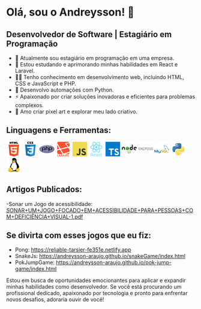 # Olá, sou o Andreysson! 👋

## Desenvolvedor de Software | Estagiário em Programação

- 💼 Atualmente sou estagiário em programação em uma empresa.
- 🌱 Estou estudando e aprimorando minhas habilidades em React e Laravel.
- 👨‍💻 Tenho conhecimento em desenvolvimento web, incluindo HTML, CSS e JavaScript e PHP.
- 🐍 Desenvolvo automações com Python.
- ⚡️ Apaixonado por criar soluções inovadoras e eficientes para problemas complexos.
- 👾 Amo criar pixel art e explorar meu lado criativo.

## Linguagens e Ferramentas:

<p align="left">
  <img src="https://raw.githubusercontent.com/devicons/devicon/master/icons/html5/html5-original-wordmark.svg" alt="HTML5" width="40" height="40"/>
  <img src="https://raw.githubusercontent.com/devicons/devicon/master/icons/css3/css3-original-wordmark.svg" alt="CSS3" width="40" height="40"/>
  <img src="https://raw.githubusercontent.com/devicons/devicon/master/icons/php/php-original.svg" alt="PHP" width="40" height="40"/>
  <img src="https://raw.githubusercontent.com/devicons/devicon/master/icons/laravel/laravel-plain-wordmark.svg" alt="Laravel" width="40" height="40"/>
  <img src="https://raw.githubusercontent.com/devicons/devicon/master/icons/javascript/javascript-original.svg" alt="JavaScript" width="40" height="40"/>
  <img src="https://raw.githubusercontent.com/devicons/devicon/master/icons/react/react-original-wordmark.svg" alt="React" width="40" height="40"/>
  <img src="https://raw.githubusercontent.com/devicons/devicon/master/icons/typescript/typescript-original.svg" alt="TypeScript" width="40" height="40"/>
  <img src="https://raw.githubusercontent.com/devicons/devicon/master/icons/nodejs/nodejs-original-wordmark.svg" alt="Node.js" width="40" height="40"/>
  <img src="https://raw.githubusercontent.com/devicons/devicon/master/icons/express/express-original-wordmark.svg" alt="Express.js" width="40" height="40"/>
  <img src="https://raw.githubusercontent.com/devicons/devicon/master/icons/mysql/mysql-original-wordmark.svg" alt="MySQL" width="40" height="40"/>
  <img src="https://raw.githubusercontent.com/devicons/devicon/master/icons/python/python-original.svg" alt="Python" width="40" height="40"/>
  <img src="https://raw.githubusercontent.com/devicons/devicon/master/icons/linux/linux-original.svg" alt="Linux" width="40" height="40"/>
</p>

## Artigos Publicados:
-Sonar um Jogo de acessibilidade:
[SONAR+UM+JOGO+FOCADO+EM+ACESSIBILIDADE+PARA+PESSOAS+COM+DEFICIÊNCIA+VISUAL-1.pdf](https://github.com/Andreysson-Araujo/Andreysson-Araujo/files/12466000/SONAR%2BUM%2BJOGO%2BFOCADO%2BEM%2BACESSIBILIDADE%2BPARA%2BPESSOAS%2BCOM%2BDEFICIENCIA%2BVISUAL-1.pdf)


## Se divirta com esses jogos que eu fiz:

- Pong: https://reliable-tarsier-fe351e.netlify.app
- SnakeJs: https://andreysson-araujo.github.io/snakeGame/index.html
- PokJumpGame: https://andreysson-araujo.github.io/pok-jump-game/index.html


Estou em busca de oportunidades emocionantes para aplicar e expandir minhas habilidades como desenvolvedor. Se você está procurando um profissional dedicado, apaixonado por tecnologia e pronto para enfrentar novos desafios, adoraria ouvir de você!


